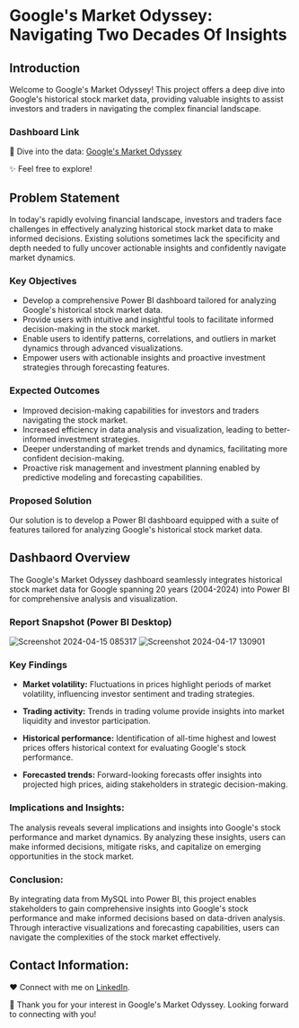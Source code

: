 # Google's Market Odyssey: Navigating Two Decades Of Insights

## Introduction

Welcome to Google's Market Odyssey! This project offers a deep dive into Google's historical stock market data, providing valuable insights to assist investors and traders in navigating the complex financial landscape.

### Dashboard Link

🚀 Dive into the data: [Google's Market Odyssey](https://app.powerbi.com/view?r=eyJrIjoiNDdkMWQ2NzUtYjQ4Yi00ZTI3LWI5NDktYzc3ODI5OTA2ODlhIiwidCI6ImRmODY3OWNkLWE4MGUtNDVkOC05OWFjLWM4M2VkN2ZmOTVhMCJ9&pageName=ReportSection)

✨ Feel free to explore!

## Problem Statement

In today's rapidly evolving financial landscape, investors and traders face challenges in effectively analyzing historical stock market data to make informed decisions. Existing solutions sometimes lack the specificity and depth needed to fully uncover actionable insights and confidently navigate market dynamics.

### Key Objectives

- Develop a comprehensive Power BI dashboard tailored for analyzing Google's historical stock market data.
- Provide users with intuitive and insightful tools to facilitate informed decision-making in the stock market.
 - Enable users to identify patterns, correlations, and outliers in market dynamics through advanced visualizations.
 - Empower users with actionable insights and proactive investment strategies through forecasting features.

### Expected Outcomes

- Improved decision-making capabilities for investors and traders navigating the stock market.
- Increased efficiency in data analysis and visualization, leading to better-informed investment strategies.
- Deeper understanding of market trends and dynamics, facilitating more confident decision-making.
- Proactive risk management and investment planning enabled by predictive modeling and forecasting capabilities.

### Proposed Solution

Our solution is to develop a Power BI dashboard equipped with a suite of features tailored for analyzing Google's historical stock market data.

## Dashbaord Overview

The Google's Market Odyssey dashboard seamlessly integrates historical stock market data for Google spanning 20 years (2004-2024) into Power BI for comprehensive analysis and visualization.

### Report Snapshot (Power BI Desktop)

![Screenshot 2024-04-15 085317](https://github.com/Abhiram-TK/Google-Market-Odyssey/assets/158244906/fc4d9c9b-7cf8-428d-a3bc-0cefcb3b4791)
![Screenshot 2024-04-17 130901](https://github.com/Abhiram-TK/Google-Market-Odyssey/assets/158244906/17822e8c-00dc-46f1-9471-e13e8dc78589)

### Key Findings

- **Market volatility:** Fluctuations in prices highlight periods of market volatility, influencing investor sentiment and trading strategies.
  
- **Trading activity:** Trends in trading volume provide insights into market liquidity and investor participation.
  
- **Historical performance:** Identification of all-time highest and lowest prices offers historical context for evaluating Google's stock performance.
  
- **Forecasted trends:** Forward-looking forecasts offer insights into projected high prices, aiding stakeholders in strategic decision-making.

### Implications and Insights:

The analysis reveals several implications and insights into Google's stock performance and market dynamics. By analyzing these insights, users can make informed decisions, mitigate risks, and capitalize on emerging opportunities in the stock market.

### Conclusion:

By integrating data from MySQL into Power BI, this project enables stakeholders to gain comprehensive insights into Google's stock performance and make informed decisions based on data-driven analysis. Through interactive visualizations and forecasting capabilities, users can navigate the complexities of the stock market effectively.

## Contact Information:

❤️ Connect with me on [LinkedIn](https://www.linkedin.com/in/abhiramtk). 

🌟 Thank you for your interest in Google's Market Odyssey. Looking forward to connecting with you!
